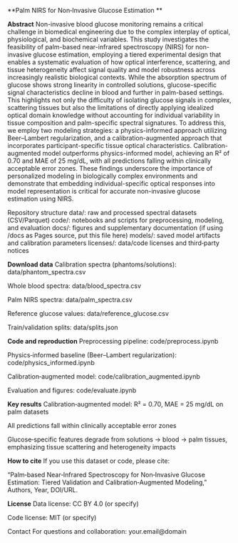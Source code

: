 **Palm NIRS for Non‑Invasive Glucose Estimation **

**Abstract**
Non-invasive blood glucose monitoring remains a critical challenge in biomedical engineering due to the complex interplay of optical, physiological, and biochemical variables. This study investigates the feasibility of palm-based near-infrared spectroscopy (NIRS) for non-invasive glucose estimation, employing a tiered experimental design that enables a systematic evaluation of how optical interference, scattering, and tissue heterogeneity affect signal quality and model robustness across increasingly realistic biological contexts. While the absorption spectrum of glucose shows strong linearity in controlled solutions, glucose-specific signal characteristics decline in blood and further in palm-based settings. This highlights not only the difficulty of isolating glucose signals in complex, scattering tissues but also the limitations of directly applying idealized optical domain knowledge without accounting for individual variability in tissue composition and palm-specific spectral signatures. To address this, we employ two modeling strategies: a physics-informed approach utilizing Beer–Lambert regularization, and a calibration-augmented approach that incorporates participant-specific tissue optical characteristics. Calibration-augmented model outperforms physics-informed model, achieving an R² of 0.70 and MAE of 25 mg/dL, with all predictions falling within clinically acceptable error zones. These findings underscore the importance of personalized modeling in biologically complex environments and demonstrate that embedding individual-specific optical responses into model representation is critical for accurate non-invasive glucose estimation using NIRS.

Repository structure
data/: raw and processed spectral datasets (CSV/Parquet)
code/: notebooks and scripts for preprocessing, modeling, and evaluation
docs/: figures and supplementary documentation (if using /docs as Pages source, put this file here)
models/: saved model artifacts and calibration parameters
licenses/: data/code licenses and third‑party notices

**Download data**
Calibration spectra (phantoms/solutions): data/phantom_spectra.csv

Whole blood spectra: data/blood_spectra.csv

Palm NIRS spectra: data/palm_spectra.csv

Reference glucose values: data/reference_glucose.csv

Train/validation splits: data/splits.json

**Code and reproduction** 
Preprocessing pipeline: code/preprocess.ipynb

Physics‑informed baseline (Beer–Lambert regularization): code/physics_informed.ipynb

Calibration‑augmented model: code/calibration_augmented.ipynb

Evaluation and figures: code/evaluate.ipynb

**Key results**
Calibration‑augmented model: R² = 0.70, MAE = 25 mg/dL on palm datasets

All predictions fall within clinically acceptable error zones

Glucose‑specific features degrade from solutions → blood → palm tissues, emphasizing tissue scattering and heterogeneity impacts

**How to cite**
If you use this dataset or code, please cite:

“Palm‑based Near‑Infrared Spectroscopy for Non‑Invasive Glucose Estimation: Tiered Validation and Calibration‑Augmented Modeling,” Authors, Year, DOI/URL.

**License**
Data license: CC BY 4.0 (or specify)

Code license: MIT (or specify)

Contact
For questions and collaboration: your.email@domain
